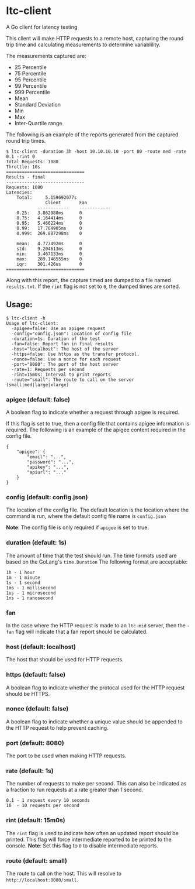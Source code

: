 ltc-client
==========

A Go client for latency testing

This client will make HTTP requests to a remote host, capturing the round trip time and calculating measurements to determine variablility.

The measurements captured are:

* 25 Percentile
* 75 Percentile
* 95 Percentile
* 99 Percentile
* 999 Percentile
* Mean
* Standard Deviation
* Min
* Max
* Inter-Quartile range
	

The following is an example of the reports generated from the captured round trip times.

	$ ltc-client -duration 3h -host 10.10.10.10 -port 80 -route med -rate 0.1 -rint 0
	Total Requests: 1080
	Throttle: 10s
	==============================
	Results - final
	------------------------------
	Requests: 1080
	Latencies:
		Total:     5.159692077s
		     	   Client	    Fan
				------------	------------
		0.25:	3.862988ms		0
		0.75:	4.164414ms		0
		0.95:	5.466224ms		0
		0.99:	17.764905ms		0
		0.999:	269.887298ms	0
	
		mean:	4.777492ms		0
		std:	9.204613ms		0
		min:	3.467133ms		0
		max:	289.146555ms	0
		iqr:	301.426us		0
	==============================

Along with this report, the capture timed are dumped to a file named ```results.txt```. If the ```rint``` flag is not set to ```0```, the dumped times are sorted.

## Usage:

	$ ltc-client -h
	Usage of ltc-client:
	  -apigee=false: Use an apigee request
	  -config="config.json": Location of config file
	  -duration=1s: Duration of the test
	  -fan=false: Report fan in final results
	  -host="localhost": The host of the server
	  -https=false: Use https as the transfer protocol.
	  -nonce=false: Use a nonce for each request
	  -port="8080": The port of the host server
	  -rate=1: Requests per second
	  -rint=15m0s: Interval to print reports
	  -route="small": The route to call on the server (small|med|large|xlarge)

### apigee (default: false)
A boolean flag to indicate whether a request through apigee is required. 

If this flag is set to true, then a config file that contains apigee information is required. The following
is an example of the apigee content required in the config file.

	{
		"apigee": {
			"email": "...",
			"password": "...",
			"apikey": "...",
			"apiurl": "..."
		}
	}

### config (default: config.json)
The location of the config file. The default location is the location where the command is run, where the default config file name is ```config.json```

**Note**: The config file is only required if ```apigee``` is set to true.

### duration (default: 1s)
The amount of time that the test should run. The time formats used are based on the GoLang's ```time.Duration``` The following format are acceptable:

	1h - 1 hour
	1m - 1 minute
	1s - 1 second
	1ms - 1 millisecond
	1us - 1 microsecond
	1ns - 1 nanosecond
	
### fan
In the case where the HTTP request is made to an ```ltc-mid``` server, then the ```-fan``` flag will indicate that a fan report should be calculated.

### host (default: localhost)
The host that should be used for HTTP requests.

### https (default: false)
A boolean flag to indicate whether the protocal used for the HTTP request should be HTTPS.

### nonce (default: false)
A boolean flag to indicate whether a unique value should be appended to the HTTP request to help prevent caching.

### port (default: 8080)
The port to be used when making HTTP requests.

### rate (default: 1s)
The number of requests to make per second. This can also be indicated as a fraction to run requests at a rate greater than 1 second.

	0.1 - 1 request every 10 seconds
	10  - 10 requests per second

### rint (default: 15m0s)
The ```rint``` flag is used to indicate how often an updated report should be printed. This flag will force intermediate reported to be printed to the console. **Note**: Set this flag to ```0``` to disable intermediate reports.

### route (default: small)
The route to call on the host. This will resolve to ```http://localhost:8080/small```.
